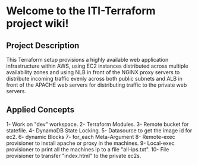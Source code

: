 # Welcome to the ITI-Terraform project wiki!

## Project Description
This Terraform setup provisions a highly available web application infrastructure within AWS, using EC2 instances distributed across multiple availability zones and using NLB in front of the NGINX proxy servers to distribute incoming traffic evenly across both public subnets and ALB in front of the APACHE web servers for distributing traffic to the private web servers.

## Applied Concepts
1- Work on "dev" workspace.
2- Terraform Modules.
3- Remote bucket for statefile.
4- DynamoDB State Locking.
5- Datasource to get the image id for ec2.
6- dynamic Blocks
7- for_each Meta-Argument
8- Remote-exec provisioner to install apache or proxy in the machines.
9- Local-exec provisioner to print all the machines ip to a file "all-ips.txt".
10- File provisioner to transfer "index.html" to the private ec2s.
